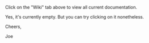 Click on the "Wiki" tab above to view all current documentation. 

Yes, it's currently empty. But you can try clicking on it nonetheless.

Cheers,

Joe
